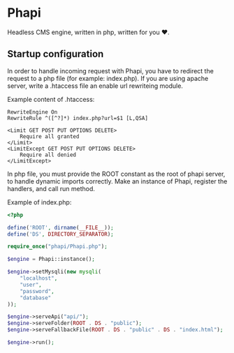 # Phapi

Headless CMS engine, written in php, written for you ❤.

## Startup configuration

In order to handle incoming request with Phapi, you have to redirect the request to a php file (for example: index.php).
If you are using apache server, write a .htaccess file an enable url rewriteing module.

Example content of .htaccess:

```
RewriteEngine On
RewriteRule ^([^?]*) index.php?url=$1 [L,QSA]

<Limit GET POST PUT OPTIONS DELETE>
    Require all granted
</Limit>
<LimitExcept GET POST PUT OPTIONS DELETE>
    Require all denied
</LimitExcept>

```

In php file, you must provide the ROOT constant as the root of phapi server, to handle dynamic imports correctly.
Make an instance of Phapi, register the handlers, and call run method.

Example of index.php:

```php
<?php

define('ROOT', dirname(__FILE__));
define('DS', DIRECTORY_SEPARATOR);

require_once("phapi/Phapi.php");

$engine = Phapi::instance();

$engine->setMysqli(new mysqli(
    "localhost",
    "user",
    "password",
    "database"
));

$engine->serveApi("api/");
$engine->serveFolder(ROOT . DS . "public");
$engine->serveFallbackFile(ROOT . DS . "public" . DS . "index.html");

$engine->run();
```
